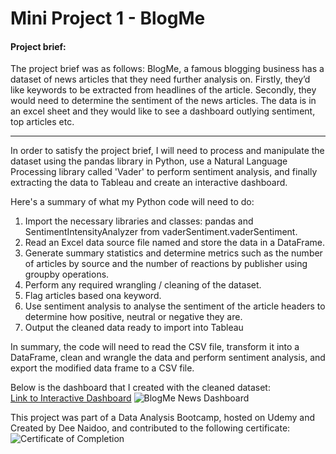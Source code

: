 # Mini Project 1 - BlogMe

#### Project brief:
The project brief was as follows: BlogMe, a famous blogging business has a dataset of news articles that they need further analysis on. Firstly, they’d like keywords to be extracted from headlines of the article. Secondly, they would need to determine the sentiment of the news articles. The data is in an excel sheet and they would like to see a dashboard outlying sentiment, top articles etc.

___

In order to satisfy the project brief, I will need to process and manipulate the dataset using the pandas library in Python, use a Natural Language Processing library called 'Vader' to perform sentiment analysis, and finally extracting the data to Tableau and create an interactive dashboard.

Here's a summary of what my Python code will need to do:

1. Import the necessary libraries and classes: pandas and SentimentIntensityAnalyzer from vaderSentiment.vaderSentiment.
2. Read an Excel data source file named and store the data in a DataFrame.
3. Generate summary statistics and determine metrics such as the number of articles by source and the number of reactions by publisher using groupby operations.
4. Perform any required wrangling / cleaning of the dataset.
5.  Flag articles based ona keyword.
6.  Use sentiment analysis to analyse the sentiment of the article headers to determine how positive, neutral or negative they are.
7.  Output the cleaned data ready to import into Tableau

In summary, the code will need to read the CSV file, transform it into a DataFrame, clean and wrangle the data and perform sentiment analysis, and export the modified data frame to a CSV file.

Below is the dashboard that I created with the cleaned dataset:  
[Link to Interactive Dashboard](https://public.tableau.com/app/profile/douglas1371/viz/BlogMeArticleAnalysis_16874562939960/BlogMeNewsDashboard)
![BlogMe News Dashboard](https://github.com/DougWicker/Mini-Project-1-BlogMe/blob/7cd3d41e4c6ff743d151bfd6dc6d67cb827789ad/BlogMe/BlogMe%20News%20Dashboard.png)

This project was part of a Data Analysis Bootcamp, hosted on Udemy and Created by Dee Naidoo, and contributed to the following certificate:
![Certificate of Completion](https://github.com/DougWicker/Mini-Project-1-BlogMe/blob/7cd3d41e4c6ff743d151bfd6dc6d67cb827789ad/Bootcamp%20Certificate.jpg)

